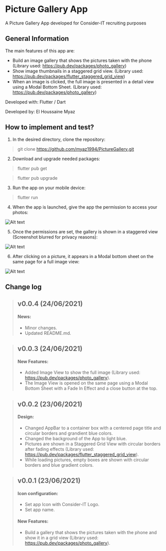 # Picture Gallery App

A Picture Gallery App developed for Consider-IT recruiting purposes

## General Information

The main features of this app are:
- Build an image gallery that shows the pictures taken with the phone (Library used: https://pub.dev/packages/photo_gallery)
- Show image thumbnails in a staggered grid view. (Library used: https://pub.dev/packages/flutter_staggered_grid_view)
- When an image is clicked, the full image is presented in a detail view using a Modal Bottom Sheet. (Library used: https://pub.dev/packages/photo_gallery)

Developed with: Flutter / Dart

Developed by: El Houssaine Myaz

## How to implement and test?

1. In the desired directory, clone the repository:
> git clone https://github.com/myaz1994/PictureGallery.git


2. Download and upgrade needed packages:
> flutter pub get

> flutter pub upgrade


3. Run the app on your mobile device:
> flutter run


4. When the app is launched, give the app the permission to access your photos:

![Alt text](assets/images/screen1.jpg?raw=true "Access permission")


5. Once the permissions are set, the gallery is shown in a staggered view (Screenshot blurred for privacy reasons):

![Alt text](assets/images/screen2.jpg?raw=true "Gallery")


6. After clicking on a picture, it appears in a Modal bottom sheet on the same page for a full image view:

![Alt text](assets/images/screen3.jpg?raw=true "Image View")



## Change log

> ## v0.0.4 (24/06/2021) 
>
> #### News:
> 
> - Minor changes.
> - Updated README.md.

> ## v0.0.3 (24/06/2021) 
>
> #### New Features:
> 
> - Added Image View to show the full image (Library used: https://pub.dev/packages/photo_gallery).
> - The Image View is opened on the same page using a Modal Bottom Sheet with a Fade In Effect and a close button at the top.


> ## v0.0.2 (23/06/2021)
> 
> #### Design:
> 
> - Changed AppBar to a container box with a centered page title and circular borders and grandient blue colors.
> - Changed the background of the App to light blue.
> - Pictures are shown in a Staggered Grid View with circular borders after fading effects (Library used: https://pub.dev/packages/flutter_staggered_grid_view).
> - While loading pictures, empty boxes are shown with circular borders and blue gradient colors.


> ## v0.0.1 (23/06/2021)
> 
> #### Icon configuration:
> 
> - Set app Icon with Consider-IT Logo.
> - Set app name.
> 
> #### New Features:
> 
> - Build a gallery that shows the pictures taken with the phone and show it in a grid view (Library used: https://pub.dev/packages/photo_gallery).
